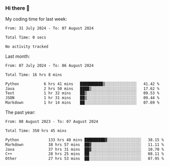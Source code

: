 ### Hi there 👋

My coding time for last week:

<!--START_SECTION:week-->

```txt
From: 31 July 2024 - To: 07 August 2024

Total Time: 0 secs

No activity tracked
```

<!--END_SECTION:week-->

Last month:

<!--START_SECTION:month-->

```txt
From: 07 July 2024 - To: 06 August 2024

Total Time: 16 hrs 8 mins

Python           6 hrs 41 mins   ██████████▒░░░░░░░░░░░░░░   41.42 %
Java             2 hrs 50 mins   ████▒░░░░░░░░░░░░░░░░░░░░   17.62 %
Text             1 hr 32 mins    ██▒░░░░░░░░░░░░░░░░░░░░░░   09.53 %
JSON             1 hr 31 mins    ██▒░░░░░░░░░░░░░░░░░░░░░░   09.44 %
Markdown         1 hr 14 mins    ██░░░░░░░░░░░░░░░░░░░░░░░   07.69 %
```

<!--END_SECTION:month-->

The past year:

<!--START_SECTION:year-->

```txt
From: 08 August 2023 - To: 07 August 2024

Total Time: 350 hrs 45 mins

Python             133 hrs 48 mins █████████▓░░░░░░░░░░░░░░░   38.15 %
Markdown           38 hrs 57 mins  ██▓░░░░░░░░░░░░░░░░░░░░░░   11.11 %
Java               37 hrs 31 mins  ██▓░░░░░░░░░░░░░░░░░░░░░░   10.70 %
C++                28 hrs 25 mins  ██░░░░░░░░░░░░░░░░░░░░░░░   08.11 %
Other              27 hrs 53 mins  ██░░░░░░░░░░░░░░░░░░░░░░░   07.95 %
```

<!--END_SECTION:year-->
